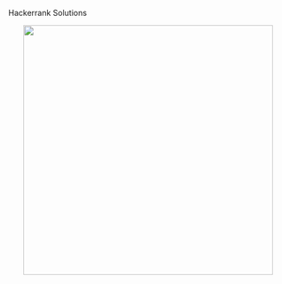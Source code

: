 Hackerrank Solutions
<div align="center">
<img src="https://github.com/alexprut/HackerRank/raw/master/hackerrank-logo.png" width="450" height="auto"/>
</div>
